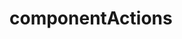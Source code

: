 # componentActions

<!-- Actions can only be applied to DOM elements, not to components. This utility is used to bypass this limitation. -->